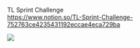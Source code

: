 
TL Sprint Challenge   
https://www.notion.so/TL-Sprint-Challenge-752763ce4235431192eccae4eca729ba

<img src="https://github.com/Nov05/Lambda-School-Data-Science/blob/master/pictures/2019-09-27%2018_42_06-Zoom%20Meeting%20ID_%20963-879-1239.png?raw=true">   
